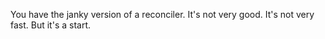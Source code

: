 You have the janky version of a reconciler. It's not very good. It's not very fast. But it's a start.
